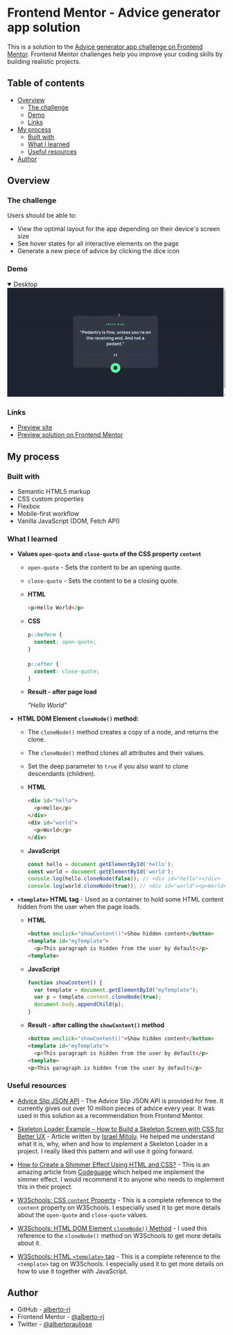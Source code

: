 # Frontend Mentor - Advice generator app solution

This is a solution to the [Advice generator app challenge on Frontend Mentor](https://www.frontendmentor.io/challenges/advice-generator-app-QdUG-13db). Frontend Mentor challenges help you improve your coding skills by building realistic projects.

## Table of contents

- [Overview](#overview)
  - [The challenge](#the-challenge)
  - [Demo](#demo)
  - [Links](#links)
- [My process](#my-process)
  - [Built with](#built-with)
  - [What I learned](#what-i-learned)
  - [Useful resources](#useful-resources)
- [Author](#author)

## Overview

### The challenge

Users should be able to:

- View the optimal layout for the app depending on their device's screen size
- See hover states for all interactive elements on the page
- Generate a new piece of advice by clicking the dice icon

### Demo

<details open>
  <summary>Desktop</summary>
  <img src="./demo/demo-desktop.gif" alt="A gif demo similar to the desktop version of the app">
</details>

### Links

- [Preview site](https://alberto-rj.github.io/advice-generator-app/)
- [Preview solution on Frontend Mentor](https://www.frontendmentor.io/solutions/advice-generator-app-with-skeleton-screen-R0xlL__Bdj)

## My process

### Built with

- Semantic HTML5 markup
- CSS custom properties
- Flexbox
- Mobile-first workflow
- Vanilla JavaScript (DOM, Fetch API)

### What I learned

- **Values `open-quote` and `close-quote` of the CSS property `content`**
  - `open-quote` - Sets the content to be an opening quote.
  - `close-quote` - Sets the content to be a closing quote.

  - **HTML**

    ```html
    <p>Hello World</p>
    ```

  - **CSS**
  
    ```css
    p::before {
      content: open-quote;
    }

    p::after {
      content: close-quote;
    }
    ```

  - **Result - after page load**

    *"Hello World"*

- **HTML DOM Element `cloneNode()` method:**
  - The `cloneNode()` method creates a copy of a node, and returns the clone.
  - The `cloneNode()` method clones all attributes and their values.
  - Set the deep parameter to `true` if you also want to clone descendants (children).
  
  - **HTML**

    ```html
    <div id="hello">
      <p>Hello</p>
    </div>
    <div id="world">
      <p>World</p>
    </div>
    ```

  - **JavaScript**
  
    ```js
    const hello = document.getElementById('hello');
    const world = document.getElementById('world');
    console.log(hello.cloneNode(false)); // <div id="hello"></div>
    console.log(world.cloneNode(true)); // <div id="world"><p>World</p></div>
    ```

- **`<template>` HTML tag** - Used as a container to hold some HTML content hidden from the user when the page loads.

  - **HTML**

    ```html
    <button onclick="showContent()">Show hidden content</button>
    <template id="myTemplate">
      <p>This paragraph is hidden from the user by default</p>
    <template>
    ```

  - **JavaScript**
  
    ```js
    function showContent() {
      var template = document.getElementById("myTemplate");
      var p = template.content.cloneNode(true);
      document.body.appendChild(p);
    }
    ```

  - **Result - after calling the `showContent()` method**

    ```html
    <button onclick="showContent()">Show hidden content</button>
    <template id="myTemplate">
      <p>This paragraph is hidden from the user by default</p>
    <template>
    <p>This paragraph is hidden from the user by default</p>
    ```

### Useful resources

- [Advice Slip JSON API](https://api.adviceslip.com/) - The Advice Slip JSON API is provided for free. It currently gives out over 10 million pieces of advice every year. It was used in this solution as a recommendation from Frontend Mentor.

- [Skeleton Loader Example – How to Build a Skeleton Screen with CSS for Better UX](https://www.freecodecamp.org/news/how-to-build-skeleton-screens-using-css-for-better-user-experience/) - Article written by [Israel Mitolu](https://www.freecodecamp.org/news/author/israelmitolu/). He helped me understand what it is, why, when and how to implement a Skeleton Loader in a project. I really liked this pattern and will use it going forward.

- [How to Create a Shimmer Effect Using HTML and CSS?](https://www.codeguage.com/blog/shimmer-effect-html-css) - This is an amazing article from [Codeguage](https://www.codeguage.com) which helped me implement the simmer effect. I would recommend it to anyone who needs to implement this in their project.

- [W3Schools: CSS `content` Property](https://www.w3schools.com/cssref/pr_gen_content.php) - This is a complete reference to the `content` property on W3Schools. I especially used it to get more details about the `open-quote` and `close-quote` values.

- [W3Schools: HTML DOM Element `cloneNode()` Method](https://www.w3schools.com/jsref/met_node_clonenode.asp) - I used this reference to the `cloneNode()` method on W3Schools to get more details about it.

- [W3Schools: HTML `<template>` tag](https://www.w3schools.com/tags/tag_template.asp) - This is a complete reference to the `<template>` tag on W3Schools. I especially used it to get more details on how to use it together with JavaScript.

## Author

- GitHub - [alberto-rj](https://github.com/alberto-rj)
- Frontend Mentor - [@alberto-rj](https://www.frontendmentor.io/profile/alberto-rj)
- Twitter - [@albertorauljose](https://www.twitter.com/albertorauljose)
